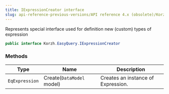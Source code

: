 ```yaml
---
title: IExpressionCreator interface
slug: api-reference-previous-versions/API reference 4.x (obsolete)/Korzh.EasyQuery namespace/iexpressioncreator-interface
---
```



Represents special interface used for definition new (custom) types of expression
```csharp
public interface Korzh.EasyQuery.IExpressionCreator

```

### Methods

| Type | Name | Description | 
| --- | --- | --- | 
| `EqExpression` | Create(`DataModel` model) | Creates an instance of Expression. |